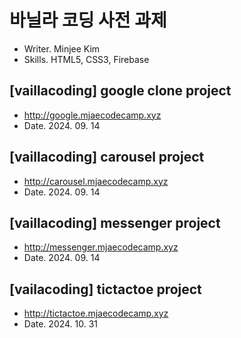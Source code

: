 # 바닐라 코딩 사전 과제

- Writer. Minjee Kim
- Skills. HTML5, CSS3, Firebase

## [vaillacoding] google clone project
- http://google.mjaecodecamp.xyz
- Date. 2024. 09. 14

## [vaillacoding] carousel project
- http://carousel.mjaecodecamp.xyz
- Date. 2024. 09. 14

## [vaillacoding] messenger project
- http://messenger.mjaecodecamp.xyz
- Date. 2024. 09. 14

## [vailacoding] tictactoe project
- http://tictactoe.mjaecodecamp.xyz
- Date. 2024. 10. 31